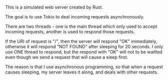 This is a simulated web server created by Rust.

The goal is to use Tokio to deal incoming requests asynchronously.

There are two threads - one is the main thread which only used to accept incoming requests, another is used to respond those requests.

If the URI of request is "/", then the server will respond "OK" immediately, otherwise it will respond "NOT FOUND" after sleeping for 20 seconds.
I only use ONE thread to respond, but the respond with "OK" will not to be waitted even though we send a request that will cause a sleep first.

The reason is that I use asynchronous programming, so that when a request causes sleeping, my server leaves it along, and deals with other requests.
